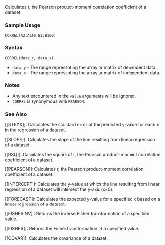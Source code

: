 Calculates r, the Pearson product-moment correlation coefficient of a dataset.

### Sample Usage

`CORREL(A2:A100,B2:B100)`

### Syntax

`CORREL(data_y, data_x)`

* `data_y` - The range representing the array or matrix of dependent data.
* `data_x` - The range representing the array or matrix of independent data.

### Notes

* Any text encountered in the `value` arguments will be ignored.
* `CORREL` is synonymous with `PEARSON`.

### See Also

[[STEYX]]: Calculates the standard error of the predicted y-value for each x in the regression of a dataset.

[[SLOPE]]: Calculates the slope of the line resulting from linear regression of a dataset.

[[RSQ]]: Calculates the square of r, the Pearson product-moment correlation coefficient of a dataset.

[[PEARSON]]: Calculates r, the Pearson product-moment correlation coefficient of a dataset.

[[INTERCEPT]]: Calculates the y-value at which the line resulting from linear regression of a dataset will intersect the y-axis (x=0).

[[FORECAST]]: Calculates the expected y-value for a specified x based on a linear regression of a dataset.

[[FISHERINV]]: Returns the inverse Fisher transformation of a specified value.

[[FISHER]]: Returns the Fisher transformation of a specified value.

[[COVAR]]: Calculates the covariance of a dataset.
